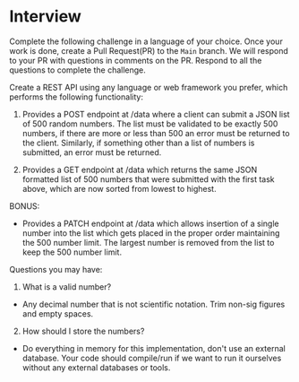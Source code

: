 # Interview

Complete the following challenge in a language of your choice.  Once your work is done, create a Pull Request(PR) to the `Main` branch.
We will respond to your PR with questions in comments on the PR. Respond to all the questions to complete the challenge.

Create a REST API using any language or web framework you prefer, which performs the following functionality:

1. Provides a POST endpoint at /data where a client can submit a JSON list of 500 random numbers. The list must be validated to be exactly 500 numbers, if there are more or less than 500 an error must be returned to the client. Similarly, if something other than a list of numbers is submitted, an error must be returned.
    
2. Provides a GET endpoint at /data which returns the same JSON formatted list of 500 numbers that were submitted with the first task above, which are now sorted from lowest to highest.

BONUS:

- Provides a PATCH endpoint at /data which allows insertion of a single number into the list which gets placed in the proper order maintaining the 500 number limit. The largest number is removed from the list to keep the 500 number limit.

Questions you may have:

1. What is a valid number?  
- Any decimal number that is not scientific notation.  Trim non-sig figures and empty spaces.
2. How should I store the numbers?
- Do everything in memory for this implementation, don't use an external database.  Your code should compile/run if we want to run it ourselves without any external databases or tools.
